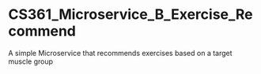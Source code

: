 # CS361_Microservice_B_Exercise_Recommend
A simple Microservice that recommends exercises based on a target muscle group

